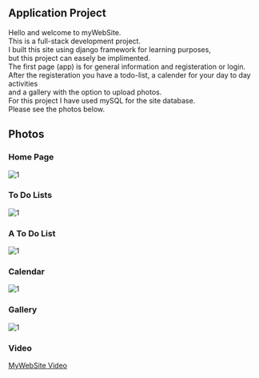 ## Application Project

Hello and welcome to myWebSite.   
This is a full-stack development project.  
I built this site using django framework for learning purposes,  
but this project can easely be implimented.  
The first page (app) is for general information and registeration or login.  
After the registeration you have a todo-list, a calender for your day to day activities   
and a gallery with the option to upload photos.  
For this project I have used mySQL for the site database.  
Please see the photos below.  

## Photos

### Home Page
![1](https://user-images.githubusercontent.com/81361291/197796999-b4d2b928-2776-4958-920d-76e5d3b62e88.PNG)

### To Do Lists
![1](https://user-images.githubusercontent.com/81361291/197798089-e95c448a-2063-478a-ae49-6ca9367b954e.PNG)

### A To Do List
![1](https://user-images.githubusercontent.com/81361291/197798320-bb4c46e3-3d54-420f-a212-06fab6b89dd4.PNG)

### Calendar
![1](https://user-images.githubusercontent.com/81361291/197798988-69faab47-63a1-4b82-bdde-675d4f1324b5.PNG)

### Gallery
![1](https://user-images.githubusercontent.com/81361291/197799387-3a2fd6fe-e27d-497b-bde5-0cd219b47fed.PNG)

### Video
[MyWebSite Video](https://drive.google.com/file/d/1cYeallP6Yd3hviCgpuoP28lc27P_RvrJ/view?usp=sharing)
